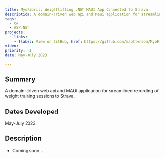 ```yaml
---
title: MyoFibril: Weightlifting .NET MAUI App Connected to Strava
description: A domain-driven web api and Maui application for streamlined recording of weight training sessions to Strava.
tags:
  - C#
  - ASP.NET
projects:
  - links:
    - {label: View on GitHub, href: https://github.com/maotterson/MyoFibril, icon: icon-github}
video: 
priority: -1
date: May-July 2023

---
```

## Summary
A domain-driven web api and MAUI application for streamlined recording of weight training sessions to Strava.

## Dates Developed
May-July 2023

## Description
- Coming soon...
